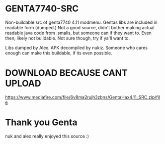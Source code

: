 # GENTA7740-SRC
Non-buildable src of genta7740 4.11 modmenu. Gentas libs are included in readable form (dumped.)
Not a good source, didn't bother making actual readable java code from .smalis, but someone can if they want to.
Even then, likely not buildable. Not sure though, try if ya'll want to.

Libs dumped by Alex. APK decompiled by nukiz. Someone who cares enough can make this buildable, if its even possible.

# DOWNLOAD BECAUSE CANT UPLOAD
https://www.mediafire.com/file/6v8ma2rujh3zbns/GentaHax4.11_SRC.zip/file

# Thank you Genta
nuk and alex really enjoyed this source :)
